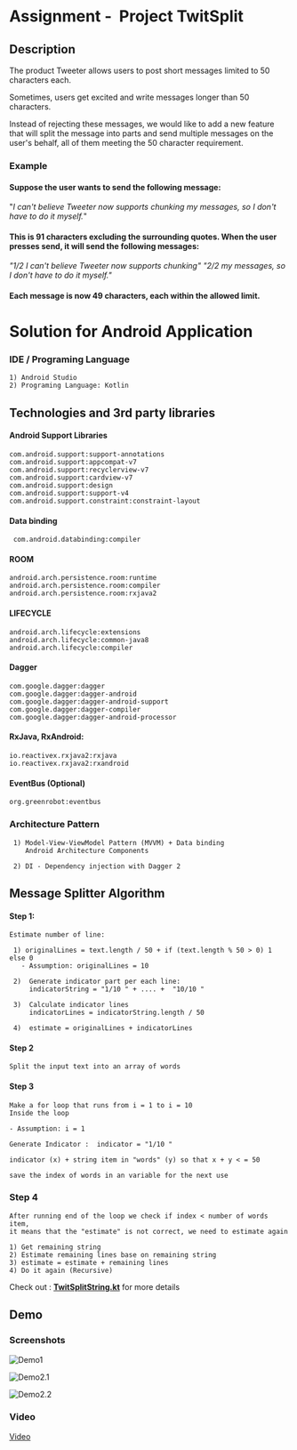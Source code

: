 ﻿# Assignment - ​ Project TwitSplit


## Description

The product Tweeter allows users to post short messages limited to 50
characters each.

Sometimes, users get excited and write messages longer than 50 characters.

Instead of rejecting these messages, we would like to add a new feature that will
split the message into parts and send multiple messages on the user's behalf,
all of them meeting the 50 character requirement.

### Example

#### Suppose the user wants to send the following message:

"*I can't believe Tweeter now supports chunking my messages, so I don't have to do it myself.*"

#### This is 91 characters excluding the surrounding quotes. When the user presses send, it will send the following messages:

*"1/2 I can't believe Tweeter now supports chunking"
"2/2 my messages, so I don't have to do it myself."*

#### Each message is now 49 characters, each within the allowed limit.


# Solution for Android Application

### IDE / Programing Language
	1) Android Studio
	2) Programing Language: Kotlin

## Technologies and 3rd party libraries
	
#### Android Support Libraries

	com.android.support:support-annotations
	com.android.support:appcompat-v7
	com.android.support:recyclerview-v7
	com.android.support:cardview-v7
	com.android.support:design
	com.android.support:support-v4
	com.android.support.constraint:constraint-layout
	
#### Data binding
	 com.android.databinding:compiler

#### ROOM
	android.arch.persistence.room:runtime
	android.arch.persistence.room:compiler
	android.arch.persistence.room:rxjava2

#### LIFECYCLE

	android.arch.lifecycle:extensions
	android.arch.lifecycle:common-java8
	android.arch.lifecycle:compiler

#### Dagger
	com.google.dagger:dagger
	com.google.dagger:dagger-android
	com.google.dagger:dagger-android-support
	com.google.dagger:dagger-compiler
	com.google.dagger:dagger-android-processor

#### RxJava, RxAndroid:

	io.reactivex.rxjava2:rxjava
	io.reactivex.rxjava2:rxandroid

#### EventBus (Optional)
	org.greenrobot:eventbus


###  Architecture Pattern

	 1) Model-View-ViewModel Pattern (MVVM) + Data binding
		Android Architecture Components
	  
	 2) DI - Dependency injection with Dagger 2

	 
## Message Splitter Algorithm

#### Step 1:
	Estimate number of line:
	
     1) originalLines = text.length / 50 + if (text.length % 50 > 0) 1 else 0
	   - Assumption: originalLines = 10
     
     2)  Generate indicator part per each line: 
	     indicatorString = "1/10 " + .... +  "10/10 "
	 
	 3)  Calculate indicator lines 
	     indicatorLines = indicatorString.length / 50  
      
	 4)  estimate = originalLines + indicatorLines

#### Step 2

	Split the input text into an array of words
	
	
#### Step 3

	Make a for loop that runs from i = 1 to i = 10
	Inside the loop

	- Assumption: i = 1
	
	Generate Indicator :  indicator = "1/10 " 
	
	indicator (x) + string item in "words" (y) so that x + y < = 50

	save the index of words in an variable for the next use


### Step 4

	After running end of the loop we check if index < number of words item,
	it means that the "estimate" is not correct, we need to estimate again
	
	1) Get remaining string
	2) Estimate remaining lines base on remaining string
	3) estimate = estimate + remaining lines
	4) Do it again (Recursive)

Check out : [**TwitSplitString.kt**](https://github.com/phuong-tran/TwitSplit/blob/master/app/src/main/java/zalora/com/twitsplit/utils/TwitSplitString.kt) for more details
		


## Demo


### Screenshots

![Demo1](https://github.com/phuong-tran/TwitSplit/blob/master/demo/Demo1.png)


![Demo2.1](https://github.com/phuong-tran/TwitSplit/blob/master/demo/Demo2.1.png)


![Demo2.2](https://github.com/phuong-tran/TwitSplit/blob/master/demo/Demo2.2.png)

	

### Video

[Video](https://github.com/phuong-tran/TwitSplit/blob/master/demo/video.mp4)
		



	
	
	
	 

		

	

	
	

		

